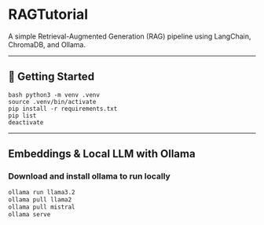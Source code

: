 # RAGTutorial

A simple Retrieval-Augmented Generation (RAG) pipeline using LangChain, ChromaDB, and Ollama.

---

## 🔧 Getting Started
```
bash python3 -m venv .venv
source .venv/bin/activate
pip install -r requirements.txt
pip list
deactivate
```
---
## Embeddings & Local LLM with Ollama
### Download and install ollama to run locally

```bash
ollama run llama3.2
ollama pull llama2
ollama pull mistral
ollama serve
```
